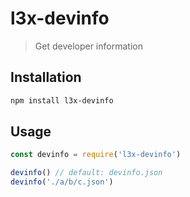 # l3x-devinfo

> Get developer information

## Installation

```bash
npm install l3x-devinfo
```

## Usage

```js
const devinfo = require('l3x-devinfo')

devinfo() // default: devinfo.json
devinfo('./a/b/c.json')
```
